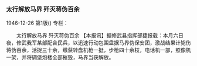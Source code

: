 ### 太行解放马界  歼灭蒋伪百余

1946-12-26
第1版()
专栏：

　　太行解放马界
    歼灭蒋伪百余
    【本报讯】据修武县指挥部捷报载：本月六日夜，修武我军某部配合民兵，以迅速行动包围盘据马界伪保安团，激战结果计毙伤蒋伪百余，活捉三十余，缴获转盘机枪一挺，步枪四十余枝，电话机一部，照像机一架，并将碉堡炮楼全部摧毁，马界当获解放。
